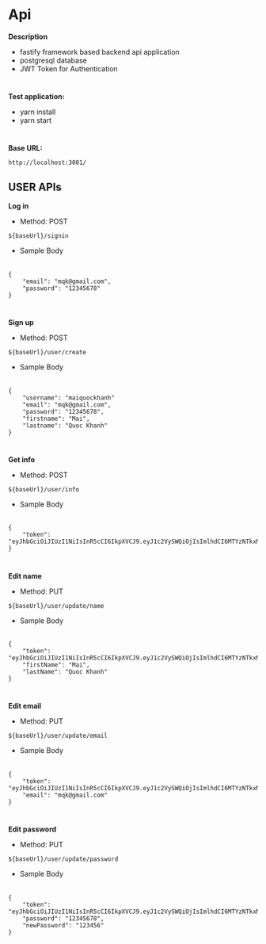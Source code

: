 # Api

**Description**

- fastify framework based backend api application
- postgresql database
- JWT Token for Authentication

#

**Test application:**

- yarn install
- yarn start

#

**Base URL:**

```
http://localhost:3001/
```

## USER APIs

**Log in**

- Method: POST

```
${baseUrl}/signin
```

- Sample Body

######

```
{
    "email": "mqk@gmail.com",
    "password": "12345678"
}
```

#

**Sign up**

- Method: POST

```
${baseUrl}/user/create
```

- Sample Body

######

```
{
    "username": "maiquockhanh"
    "email": "mqk@gmail.com",
    "password": "12345678",
    "firstname": "Mai",
    "lastname": "Quoc Khanh"
}
```

#

**Get info**

- Method: POST

```
${baseUrl}/user/info
```

- Sample Body

######

```
{
    "token": "eyJhbGciOiJIUzI1NiIsInR5cCI6IkpXVCJ9.eyJ1c2VySWQiOjIsImlhdCI6MTYzNTkxMzY5MiwiZXhwIjoxNjM2MDAwMDkyfQ.e93GXte2A3sEtBZzz2YGg9xFFnXh1i17LltzljrsKZM"
}
```

#

**Edit name**

- Method: PUT

```
${baseUrl}/user/update/name
```

- Sample Body

######

```
{
    "token": "eyJhbGciOiJIUzI1NiIsInR5cCI6IkpXVCJ9.eyJ1c2VySWQiOjIsImlhdCI6MTYzNTkxMzY5MiwiZXhwIjoxNjM2MDAwMDkyfQ.e93GXte2A3sEtBZzz2YGg9xFFnXh1i17LltzljrsKZM",
    "firstName": "Mai",
    "lastName": "Quoc Khanh"
}
```

#

**Edit email**

- Method: PUT

```
${baseUrl}/user/update/email
```

- Sample Body

######

```
{
    "token": "eyJhbGciOiJIUzI1NiIsInR5cCI6IkpXVCJ9.eyJ1c2VySWQiOjIsImlhdCI6MTYzNTkxMzY5MiwiZXhwIjoxNjM2MDAwMDkyfQ.e93GXte2A3sEtBZzz2YGg9xFFnXh1i17LltzljrsKZM",
    "email": "mqk@gmail.com"
}
```

#

**Edit password**

- Method: PUT

```
${baseUrl}/user/update/password
```

- Sample Body

######

```
{
    "token": "eyJhbGciOiJIUzI1NiIsInR5cCI6IkpXVCJ9.eyJ1c2VySWQiOjIsImlhdCI6MTYzNTkxMzY5MiwiZXhwIjoxNjM2MDAwMDkyfQ.e93GXte2A3sEtBZzz2YGg9xFFnXh1i17LltzljrsKZM",
    "password": "12345678",
    "newPassword": "123456"
}
```

#
